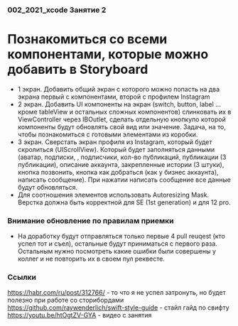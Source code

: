 ### 002_2021_xcode Занятие 2

# Познакомиться со всеми компонентами, которые можно добавить в Storyboard
* 1 экран. Добавить общий экран с которого можно попасть на два экрана первый с компонентами, второй с профилем Instagram 
* 2 экран. Добавить UI компоненты на экран (switch, button, label ... кроме tableView и остальных сложных компонентов) слинковать их в ViewController через IBOutlet, сделать отдельную кнопкупо которой компоненты будут обновлять свой вид или значение. Задача, на то, чтобы познакомиться с готовыми элементами из коробки.
* 3 экран. Сверстать экран профиля из Instagram, который будет скролиться (UIScrollView). Который будет заполняться данными (аватар, подписки, , подписчики, кол-во публикаций, публикации (3 публикации), описание аккаунта, закрепленные истории (3 штуки), кнопка позвонить, кнопка как добраться (как у бизнес аккаунта), написать сообщение). При нажатии написать сообщение все данные будут обновляться. 
* Для соотношения элементов использовать Autoresizing Mask. Верстка должна быть корректной для SE (1st generation) и для 12 pro.

### Внимание обновление по правилам приемки
* На доработку будут отправляться только первые 4 pull reuqest (кто успел тот и съел), остальные будут приниматься с первого раза. Остальным нужно посмотреть какие ошибки были совершены у коллег и не повторить их в своем пул реквесте.

### Ссылки
https://habr.com/ru/post/312766/ - то что я не успел затронуть, но будет полезно при работе со сторибордами
https://github.com/raywenderlich/swift-style-guide - стайл гайд по свифту
https://youtu.be/htOgtZV-GYA - видео с занятия
